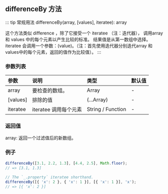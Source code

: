 ## differenceBy 方法
::: tip 常规用法
differenceBy(array, [values], iteratee): array

这个方法类似 difference ，除了它接受一个 iteratee （注：迭代器）， 调用array 和 values 中的每个元素以产生比较的标准。 结果值是从第一数组中选择。iteratee 会调用一个参数：(value)。（注：首先使用迭代器分别迭代array 和 values中的每个元素，返回的值作为比较值）。
:::

### 参数列表
| 参数          | 说明          | 类型         | 默认值   |
| :------------ |:------------ | :--------    | :--------|
| array      | 要检查的数组。   | Array | -      |
| [values]      | 排除的值  | (...Array) | - |
| iteratee      | iteratee 调用每个元素  | String / Function | - |

### 返回值 
array: 返回一个过滤值后的新数组。

### 例子
```js
differenceBy([3.1, 2.2, 1.3], [4.4, 2.5], Math.floor);
// => [3.1, 1.3]
 
// The `_.property` iteratee shorthand.
differenceBy([{ 'x': 2 }, { 'x': 1 }], [{ 'x': 1 }], 'x');
// => [{ 'x': 2 }]


```
